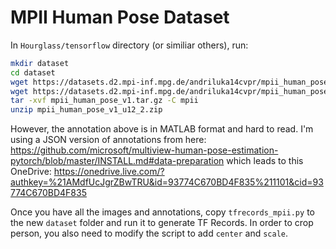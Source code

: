 # MPII Human Pose Dataset

In `Hourglass/tensorflow` directory (or similiar others), run:
```bash
mkdir dataset
cd dataset
wget https://datasets.d2.mpi-inf.mpg.de/andriluka14cvpr/mpii_human_pose_v1.tar.gz
wget https://datasets.d2.mpi-inf.mpg.de/andriluka14cvpr/mpii_human_pose_v1_u12_2.zip
tar -xvf mpii_human_pose_v1.tar.gz -C mpii
unzip mpii_human_pose_v1_u12_2.zip
```

However, the annotation above is in MATLAB format and hard to read. I'm using a JSON version of annotations from here:
https://github.com/microsoft/multiview-human-pose-estimation-pytorch/blob/master/INSTALL.md#data-preparation
which leads to this OneDrive: https://onedrive.live.com/?authkey=%21AMdfUcJgrZBwTRU&id=93774C670BD4F835%211101&cid=93774C670BD4F835

Once you have all the images and annotations, copy `tfrecords_mpii.py` to the new `dataset` folder and run it to generate TF Records. In order to crop person, you also need to modify the script to add `center` and `scale`.